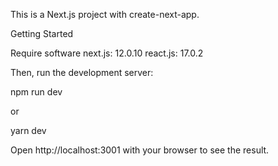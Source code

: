 This is a Next.js project with create-next-app.

Getting Started

Require software next.js: 12.0.10 react.js: 17.0.2

Then, run the development server:

npm run dev

or

yarn dev

Open http://localhost:3001 with your browser to see the result.
